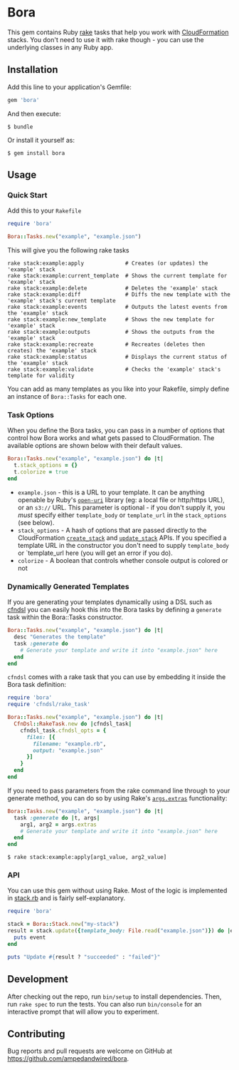 # Bora

This gem contains Ruby [rake](https://github.com/ruby/rake) tasks that help you work with [CloudFormation](https://aws.amazon.com/cloudformation/) stacks.
You don't need to use it with rake though - you can use the underlying classes in any Ruby app.


## Installation

Add this line to your application's Gemfile:

```ruby
gem 'bora'
```

And then execute:

    $ bundle

Or install it yourself as:

    $ gem install bora

## Usage

### Quick Start

Add this to your `Rakefile`

```ruby
require 'bora'

Bora::Tasks.new("example", "example.json")
```

This will give you the following rake tasks

```shell
rake stack:example:apply             # Creates (or updates) the 'example' stack
rake stack:example:current_template  # Shows the current template for 'example' stack
rake stack:example:delete            # Deletes the 'example' stack
rake stack:example:diff              # Diffs the new template with the 'example' stack's current template
rake stack:example:events            # Outputs the latest events from the 'example' stack
rake stack:example:new_template      # Shows the new template for 'example' stack
rake stack:example:outputs           # Shows the outputs from the 'example' stack
rake stack:example:recreate          # Recreates (deletes then creates) the 'example' stack
rake stack:example:status            # Displays the current status of the 'example' stack
rake stack:example:validate          # Checks the 'example' stack's template for validity
```

You can add as many templates as you like into your Rakefile, simply define an instance of `Bora::Tasks` for each one.

### Task Options

When you define the Bora tasks, you can pass in a number of options that control how Bora works and what gets passed to CloudFormation.
The available options are shown below with their default values.

```ruby
Bora::Tasks.new("example", "example.json") do |t|
  t.stack_options = {}
  t.colorize = true
end
```
* `example.json` - this is a URL to your template. It can be anything openable by Ruby's [`open-uri`](http://ruby-doc.org/stdlib-2.3.0/libdoc/open-uri/rdoc/OpenURI.html) library (eg: a local file or http/https URL), or an `s3://` URL. This parameter is optional - if you don't supply it, you *must* specify either `template_body` or `template_url` in the `stack_options` (see below).
* `stack_options` - A hash of options that are passed directly to the CloudFormation [`create_stack`](http://docs.aws.amazon.com/sdkforruby/api/Aws/CloudFormation/Client.html#create_stack-instance_method) and [`update_stack`](http://docs.aws.amazon.com/sdkforruby/api/Aws/CloudFormation/Client.html#update_stack-instance_method) APIs. If you specified a template URL in the constructor you don't need to supply `template_body` or `template_url here (you will get an error if you do).
* `colorize` - A boolean that controls whether console output is colored or not


### Dynamically Generated Templates
If you are generating your templates dynamically using a DSL such as [cfndsl](https://github.com/stevenjack/cfndsl) you can easily hook this into the Bora tasks by defining a `generate` task within the Bora::Tasks constructor.

```ruby
Bora::Tasks.new("example", "example.json") do |t|
  desc "Generates the template"
  task :generate do
    # Generate your template and write it into "example.json" here
  end
end
```

`cfndsl` comes with a rake task that you can use by embedding it inside the Bora task definition:

```ruby
require 'bora'
require 'cfndsl/rake_task'

Bora::Tasks.new("example", "example.json") do |t|
  CfnDsl::RakeTask.new do |cfndsl_task|
    cfndsl_task.cfndsl_opts = {
      files: [{
        filename: "example.rb",
        output: "example.json"
      }]
    }
  end
end
```

If you need to pass parameters from the rake command line through to your generate method,
you can do so by using Rake's [`args.extras`](http://ruby-doc.org/stdlib-2.2.2/libdoc/rake/rdoc/Rake/TaskArguments.html#method-i-extras) functionality:

```ruby
Bora::Tasks.new("example", "example.json") do |t|
  task :generate do |t, args|
    arg1, arg2 = args.extras
    # Generate your template and write it into "example.json" here
  end
end
```
```shell
$ rake stack:example:apply[arg1_value, arg2_value]
```


### API

You can use this gem without using Rake. Most of the logic is implemented in [stack.rb](https://github.com/ampedandwired/bora/blob/master/lib/bora/stack.rb) and is fairly self-explanatory.

```ruby
require 'bora'

stack = Bora::Stack.new("my-stack")
result = stack.update({template_body: File.read("example.json")}) do |event|
  puts event
end

puts "Update #{result ? "succeeded" : "failed"}"
```

## Development

After checking out the repo, run `bin/setup` to install dependencies. Then, run `rake spec` to run the tests. You can also run `bin/console` for an interactive prompt that will allow you to experiment.

## Contributing

Bug reports and pull requests are welcome on GitHub at https://github.com/ampedandwired/bora.
